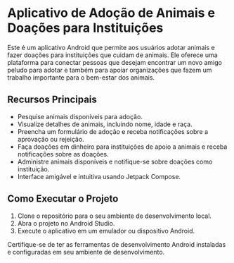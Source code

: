 # Aplicativo de Adoção de Animais e Doações para Instituições

Este é um aplicativo Android que permite aos usuários adotar animais e fazer doações para instituições que cuidam de animais. Ele oferece uma plataforma para conectar pessoas que desejam encontrar um novo amigo peludo para adotar e também para apoiar organizações que fazem um trabalho importante para o bem-estar dos animais.

## Recursos Principais

- Pesquise animais disponíveis para adoção.
- Visualize detalhes de animais, incluindo nome, idade e raça.
- Preencha um formulário de adoção e receba notificações sobre a aprovação ou rejeição.
- Faça doações em dinheiro para instituições de apoio a animais e receba notificações sobre as doações.
- Administre animais disponíveis e notifique-se sobre doações como instituição.
- Interface amigável e intuitiva usando Jetpack Compose.

## Como Executar o Projeto

1. Clone o repositório para o seu ambiente de desenvolvimento local.
2. Abra o projeto no Android Studio.
3. Execute o aplicativo em um emulador ou dispositivo Android.

Certifique-se de ter as ferramentas de desenvolvimento Android instaladas e configuradas em seu ambiente de desenvolvimento.

